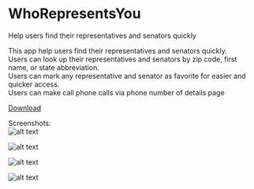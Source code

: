 # WhoRepresentsYou
Help users find their representatives and senators quickly

This app help users find their representatives and senators quickly. <br />
Users can look up their representatives and senators by zip code, first name, or state abbreviation. <br />
Users can mark any representative and senator as favorite for easier and quicker access. <br />
Users can make call phone calls via phone number of details page

[Download](https://play.google.com/store/apps/details?id=com.leontheprofessional.test.whorepresentsyou&hl=en)

Screenshots: <br />
![alt text](https://github.com/leontheprofessional7/WhoRepresentsYou/blob/master/screenshots/01.png "main screen shot")

![alt text](https://lh3.googleusercontent.com/yGhNoZwnH1NsdN5J5KjbqVt7beOr8JvcgL9JrevqwILtbLDG86y9u2zZlemOY7qrp8u2=h900-rw "more screen shots")

![alt text](https://lh3.googleusercontent.com/1TDbwT-qjdOSdB0zzvEKF9qIoHIhD1U9DEZi1FuMHfkgUEGJnbTzhuM7jGFDKnH108U=h900-rw "more screen shots")

![alt text](https://lh3.googleusercontent.com/mdnPTTkqQvInW0ihio51FmvrlTiG9KD1_gWznJ1EZ1zF_T8OVzcd86sUlu12l_zJnQ=h900-rw "more screen shots")


